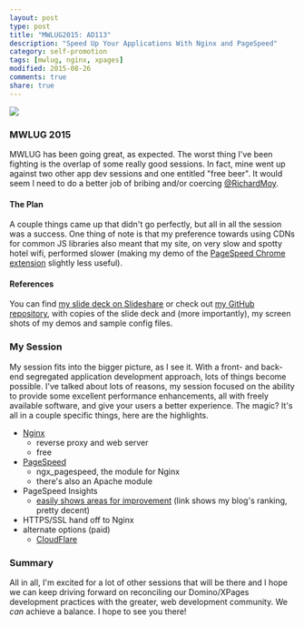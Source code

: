```yaml
---
layout: post
type: post
title: "MWLUG2015: AD113"
description: "Speed Up Your Applications With Nginx and PageSpeed"
category: self-promotion
tags: [mwlug, nginx, xpages]
modified: 2015-08-26
comments: true
share: true
---
```


<a href="{{ site.url }}/assets/images/post_images/angry-deadpool.jpg" data-toggle="tooltip" data-placement="left" title="against two other app dev sessions and free beer?!"><img src="{{ site.url }}/assets/images/post_images/angry-deadpool.jpg" class="img-responsive center-block" /></a>

### MWLUG 2015
MWLUG has been going great, as expected. The worst thing I've been fighting is the overlap of some really good sessions. In fact, mine went up against two other app dev sessions and one entitled "free beer". It would seem I need to do a better job of <span data-toggle="tooltip" title="it's because I poked fun at dojo, isn't it?">bribing and/or coercing [@RichardMoy](//twitter.com/richardmoy)</span>.

#### The Plan
A couple things came up that didn't go perfectly, but all in all the session was a success. One thing of note is that my preference towards using CDNs for common JS libraries also meant that my site, on very slow and spotty hotel wifi, performed slower (making my demo of the [PageSpeed Chrome extension](https://chrome.google.com/webstore/detail/page-speed-insights-with/lanlbpjbalfkflkhegagflkgcfklnbnh?hl=en) slightly less useful).

#### References
You can find [my slide deck on Slideshare](http://www.slideshare.net/edm00se/ad113-speed-up-your-applications-w-nginx-and-pagespeed) or check out [my GitHub repository](https://github.com/edm00se/AD113-Speed-Up-Your-Apps-with-Nginx-and-PageSpeed), with copies of the slide deck and (more importantly), my screen shots of my demos and sample config files.

### My Session
My session fits into the bigger picture, as I see it. With a front- and back-end segregated application development approach, lots of things become possible. I've talked about lots of reasons, my session focused on the ability to provide some excellent performance enhancements, all with freely available software, and give your users a better experience. The magic? It's all in a couple specific things, here are the highlights.

* [Nginx](http://nginx.org/)
  * reverse proxy and web server
  * free 
* [PageSpeed](https://developers.google.com/speed/pagespeed/module/)
  * ngx_pagespeed, the module for Nginx
  * there's also an Apache module
* PageSpeed Insights
  * [easily shows areas for improvement](https://developers.google.com/speed/pagespeed/insights/?url=edm00se.io) (link shows my blog's ranking, pretty decent)
* HTTPS/SSL hand off to Nginx
* alternate options (paid)
  * [CloudFlare](https://www.cloudflare.com/)

### Summary
All in all, I'm excited for a lot of other sessions that will be there and I hope we can keep driving forward on reconciling our Domino/XPages development practices with the greater, web development community. We _can_ achieve a balance. I hope to see you there!